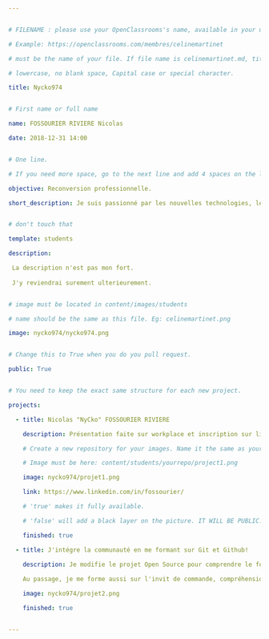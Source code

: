 ```yaml
---


# FILENAME : please use your OpenClassrooms's name, available in your url.

# Example: https://openclassrooms.com/membres/celinemartinet

# must be the name of your file. If file name is celinemartinet.md, title is celinemartinet.

# lowercase, no blank space, Capital case or special character.

title: Nycko974


# First name or full name

name: FOSSOURIER RIVIERE Nicolas

date: 2018-12-31 14:00


# One line.

# If you need more space, go to the next line and add 4 spaces on the left, as in 'description'.

objective: Reconversion professionnelle. 

short_description: Je suis passionné par les nouvelles technologies, le cinéma et les jeux-vidéo.


# don't touch that

template: students

description:

 La description n'est pas mon fort. 
 
 J'y reviendrai surement ulterieurement.


# image must be located in content/images/students

# name should be the same as this file. Eg: celinemartinet.png

image: nycko974/nycko974.png


# Change this to True when you do you pull request.

public: True


# You need to keep the exact same structure for each new project.

projects:

  - title: Nicolas "NyCko" FOSSOURIER RIVIERE

    description: Présentation faite sur workplace et inscription sur linkedin faite aussi. Voir Image ci-jointe. 

    # Create a new repository for your images. Name it the same as your nickname and profile picture.

    # Image must be here: content/students/yourrepo/project1.png

    image: nycko974/projet1.png

    link: https://www.linkedin.com/in/fossourier/

    # 'true' makes it fully available.

    # 'false' will add a black layer on the picture. IT WILL BE PUBLIC!

    finished: true

  - title: J'intégre la communauté en me formant sur Git et Github!

    description: Je modifie le projet Open Source pour comprendre le fonctionnement de Git, de Github et des pull requests.
    
    Au passage, je me forme aussi sur l'invit de commande, compréhension et utilisation de Git oblige.

    image: nycko974/projet2.png

    finished: true


---
```

